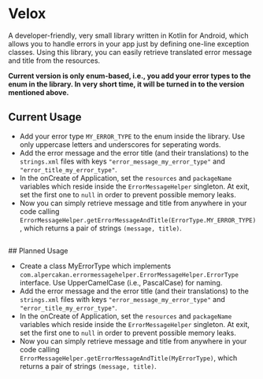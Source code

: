# Velox
A developer-friendly, very small library written in Kotlin for Android, which allows you to handle errors in your app just by defining one-line exception classes. Using this library, you can easily retrieve translated error message and title from the resources.

**Current version is only enum-based, i.e., you add your error types to the enum in the library. In very short time, it will be turned in to the version mentioned above.**

## Current Usage

- Add your error type `MY_ERROR_TYPE` to the enum inside the library. Use only uppercase letters and underscores for seperating words.
- Add the error message and the error title (and their translations) to the `strings.xml` files with keys `"error_message_my_error_type"` and `"error_title_my_error_type"`.
- In the onCreate of Application, set the `resources` and `packageName` variables which reside inside the `ErrorMessageHelper` singleton. At exit, set the first one to `null` in order to prevent possible memory leaks.
- Now you can simply retrieve message and title from anywhere in your code calling `ErrorMessageHelper.getErrorMessageAndTitle(ErrorType.MY_ERROR_TYPE)`, which returns a pair of strings `(message, title)`.
##

## Planned Usage

- Create a class MyErrorType which implements `com.alpercakan.errormessagehelper.ErrorMessageHelper.ErrorType` interface. Use UpperCamelCase (i.e., PascalCase) for naming.
- Add the error message and the error title (and their translations) to the `strings.xml` files with keys `"error_message_my_error_type"` and `"error_title_my_error_type"`.
- In the onCreate of Application, set the `resources` and `packageName` variables which reside inside the `ErrorMessageHelper` singleton. At exit, set the first one to `null` in order to prevent possible memory leaks.
- Now you can simply retrieve message and title from anywhere in your code calling `ErrorMessageHelper.getErrorMessageAndTitle(MyErrorType)`, which returns a pair of strings `(message, title)`.
